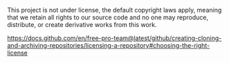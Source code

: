 This project is not under license, the default copyright laws apply, meaning that we retain all rights to our source code and no one may reproduce, distribute, or create derivative works from this work.

https://docs.github.com/en/free-pro-team@latest/github/creating-cloning-and-archiving-repositories/licensing-a-repository#choosing-the-right-license